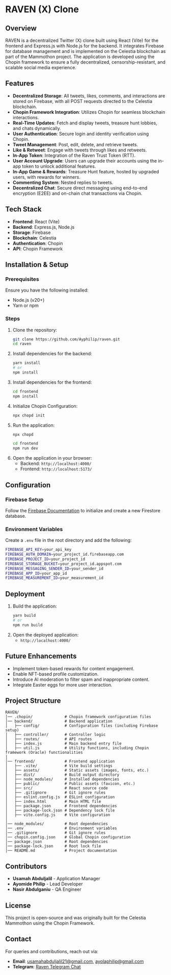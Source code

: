 # RAVEN (X) Clone

## Overview
RAVEN is a decentralized Twitter (X) clone built using React (Vite) for the frontend and Express.js with Node.js for the backend. It integrates Firebase for database management and is implemented on the Celestia blockchain as part of the Mammothon project. The application is developed using the Chopin framework to ensure a fully decentralized, censorship-resistant, and scalable social media experience.

## Features
- **Decentralized Storage**: All tweets, likes, comments, and interactions are stored on Firebase, with all POST requests directed to the Celestia blockchain.
- **Chopin Framework Integration**: Utilizes Chopin for seamless blockchain interactions.
- **Real-Time Updates**: Fetch and display tweets, treasure hunt lobbies, and chats dynamically.
- **User Authentication**: Secure login and identity verification using Chopin.
- **Tweet Management**: Post, edit, delete, and retrieve tweets.
- **Like & Retweet**: Engage with tweets through likes and retweets.
- **In-App Token**: Integration of the Raven Trust Token (RTT).
- **User Account Upgrade**: Users can upgrade their accounts using the in-app token to unlock additional features.
- **In-App Game & Rewards**: Treasure Hunt feature, hosted by upgraded users, with rewards for winners.
- **Commenting System**: Nested replies to tweets.
- **Decentralized Chat**: Secure direct messaging using end-to-end encryption (E2EE) and on-chain chat transactions via Chopin.

## Tech Stack
- **Frontend**: React (Vite)
- **Backend**: Express.js, Node.js
- **Storage**: Firebase
- **Blockchain**: Celestia
- **Authentication**: Chopin
- **API**: Chopin Framework

## Installation & Setup
### Prerequisites
Ensure you have the following installed:
- Node.js (v20+)
- Yarn or npm

### Steps
1. Clone the repository:
   ```sh
   git clone https://github.com/Ayphilip/raven.git
   cd raven
   ```
2. Install dependencies for the backend:
   ```sh
   yarn install
   # or
   npm install
   ```
3. Install dependencies for the frontend:
   ```sh
   cd frontend
   npm install
   ```
4. Initialize Chopin Configuration:
   ```sh
   npx chopd init
   ```
5. Run the application:
   ```sh
   npx chopd
   ```
   ```sh
   cd frontend
   npm run dev
   ```
6. Open the application in your browser:
   - Backend: `http://localhost:4000/`
   - Frontend: `http://localhost:5173/`

## Configuration
### Firebase Setup
Follow the [Firebase Documentation](https://firebase.google.com/docs/firestore/quickstart) to initialize and create a new Firestore database.

### Environment Variables
Create a `.env` file in the root directory and add the following:
   ```sh
   FIREBASE_API_KEY=your_api_key
   FIREBASE_AUTH_DOMAIN=your_project_id.firebaseapp.com
   FIREBASE_PROJECT_ID=your_project_id
   FIREBASE_STORAGE_BUCKET=your_project_id.appspot.com
   FIREBASE_MESSAGING_SENDER_ID=your_sender_id
   FIREBASE_APP_ID=your_app_id
   FIREBASE_MEASUREMENT_ID=your_measurement_id
   ```

## Deployment
1. Build the application:
   ```sh
   yarn build
   # or
   npm run build
   ```
2. Open the deployed application:
   - `http://localhost:4000/`

## Future Enhancements
- Implement token-based rewards for content engagement.
- Enable NFT-based profile customization.
- Introduce AI moderation to filter spam and inappropriate content.
- Integrate Easter eggs for more user interaction.

## Project Structure
```
RAVEN/
│── .chopin/              # Chopin framework configuration files
│── backend/              # Backend application
│   ├── config/           # Configuration files (including Firebase setup)
│   ├── controller/       # Controller logic
│   ├── routes/           # API routes
│   ├── index.js          # Main backend entry file
│   ├── util.js           # Utility functions, including Chopin framework (Oracle) functionalities
│
│── frontend/             # Frontend application
│   ├── .vite/            # Vite build settings
│   ├── assets/           # Static assets (images, fonts, etc.)
│   ├── dist/             # Build output directory
│   ├── node_modules/     # Installed dependencies
│   ├── public/           # Public assets (favicon, etc.)
│   ├── src/              # React source code
│   ├── .gitignore        # Git ignore rules
│   ├── eslint.config.js  # ESLint configuration
│   ├── index.html        # Main HTML file
│   ├── package.json      # Frontend dependencies
│   ├── package-lock.json # Dependency lock file
│   ├── vite.config.js    # Vite configuration
│
│── node_modules/         # Root dependencies
│── .env                  # Environment variables
│── .gitignore            # Git ignore rules
│── chopin.config.json    # Global Chopin configuration
│── package.json          # Root dependencies
│── package-lock.json     # Root lock file
│── README.md             # Project documentation
```

## Contributors
- **Usamah Abduljalil** - Application Manager
- **Ayomide Philip** - Lead Developer
- **Nasir Abdulganiu** - QA Engineer

## License
This project is open-source and was originally built for the Celestia Mammothon using the Chopin Framework.

## Contact
For queries and contributions, reach out via:
- **Email**: [usamahabduljalil21@gmail.com](mailto:usamahabduljalil21@gmail.com), [ayolaphilip@gmail.com](mailto:ayolaphilip@gmail.com)
- **Telegram**: [Raven Telegram Chat](https://t.me/+r0vL7W5gcC1kMDJk)

